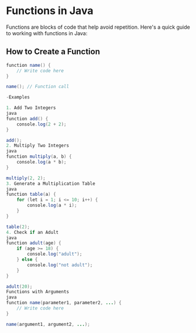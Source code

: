 # Functions in Java

Functions are blocks of code that help avoid repetition. Here's a quick guide to working with functions in Java:

## How to Create a Function

```java
function name() { 
    // Write code here
}

name(); // Function call

-Examples

1. Add Two Integers
java
function add() {
    console.log(2 + 2);
}

add();
2. Multiply Two Integers
java
function multiply(a, b) {
    console.log(a * b);
}

multiply(2, 2);
3. Generate a Multiplication Table
java
function table(a) {
    for (let i = 1; i <= 10; i++) {
        console.log(a * i);
    }
}

table(2);
4. Check if an Adult
java
function adult(age) {
    if (age >= 18) {
        console.log("adult");
    } else {
        console.log("not adult");
    }
}

adult(20);
Functions with Arguments
java
function name(parameter1, parameter2, ...) {
    // Write code here
}

name(argument1, argument2, ...);